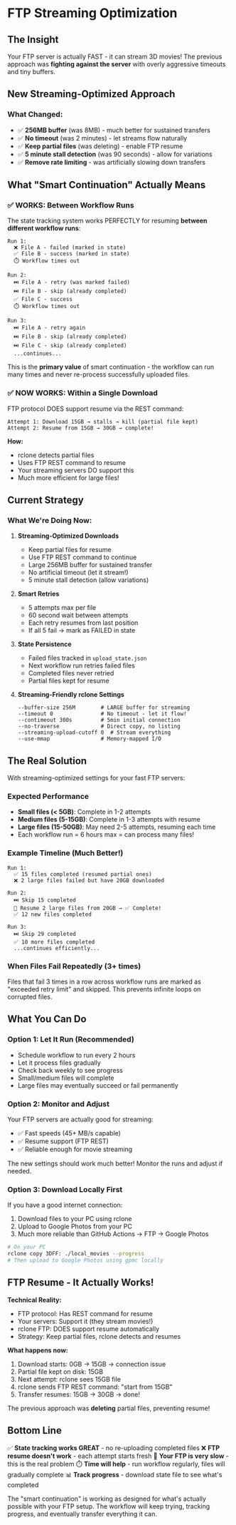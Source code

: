 # FTP Streaming Optimization

## The Insight

Your FTP server is actually FAST - it can stream 3D movies! The previous approach was **fighting against the server** with overly aggressive timeouts and tiny buffers.

## New Streaming-Optimized Approach

### What Changed:
- ✅ **256MB buffer** (was 8MB) - much better for sustained transfers
- ✅ **No timeout** (was 2 minutes) - let streams flow naturally
- ✅ **Keep partial files** (was deleting) - enable FTP resume
- ✅ **5 minute stall detection** (was 90 seconds) - allow for variations
- ✅ **Remove rate limiting** - was artificially slowing down transfers

## What "Smart Continuation" Actually Means

### ✅ **WORKS: Between Workflow Runs**
The state tracking system works PERFECTLY for resuming **between different workflow runs**:

```
Run 1:
  ❌ File A - failed (marked in state)
  ✅ File B - success (marked in state)
  ⏱️ Workflow times out

Run 2:
  ⏭️ File A - retry (was marked failed)
  ⏭️ File B - skip (already completed)
  ✅ File C - success
  ⏱️ Workflow times out

Run 3:
  ⏭️ File A - retry again
  ⏭️ File B - skip (already completed)
  ⏭️ File C - skip (already completed)
  ...continues...
```

This is the **primary value** of smart continuation - the workflow can run many times and never re-process successfully uploaded files.

### ✅ **NOW WORKS: Within a Single Download**
FTP protocol DOES support resume via the REST command:

```
Attempt 1: Download 15GB → stalls → kill (partial file kept)
Attempt 2: Resume from 15GB → 30GB → complete!
```

**How:**
- rclone detects partial files
- Uses FTP REST command to resume
- Your streaming servers DO support this
- Much more efficient for large files!

## Current Strategy

### What We're Doing Now:

1. **Streaming-Optimized Downloads**
   - Keep partial files for resume
   - Use FTP REST command to continue
   - Large 256MB buffer for sustained transfer
   - No artificial timeout (let it stream!)
   - 5 minute stall detection (allow variations)

2. **Smart Retries**
   - 5 attempts max per file
   - 60 second wait between attempts
   - Each retry resumes from last position
   - If all 5 fail → mark as FAILED in state

3. **State Persistence**
   - Failed files tracked in `upload_state.json`
   - Next workflow run retries failed files
   - Completed files never retried
   - Partial files kept for resume

4. **Streaming-Friendly rclone Settings**
   ```
   --buffer-size 256M        # LARGE buffer for streaming
   --timeout 0               # No timeout - let it flow!
   --contimeout 300s         # 5min initial connection
   --no-traverse             # Direct copy, no listing
   --streaming-upload-cutoff 0  # Stream everything
   --use-mmap                # Memory-mapped I/O
   ```

## The Real Solution

With streaming-optimized settings for your fast FTP servers:

### Expected Performance
- **Small files (< 5GB)**: Complete in 1-2 attempts
- **Medium files (5-15GB)**: Complete in 1-3 attempts with resume
- **Large files (15-50GB)**: May need 2-5 attempts, resuming each time
- Each workflow run = 6 hours max = can process many files!

### Example Timeline (Much Better!)
```
Run 1:
  ✅ 15 files completed (resumed partial ones)
  ❌ 2 large files failed but have 20GB downloaded
  
Run 2:
  ⏭️ Skip 15 completed
  🔄 Resume 2 large files from 20GB → ✅ Complete!
  ✅ 12 new files completed

Run 3:
  ⏭️ Skip 29 completed
  ✅ 10 more files completed
  ...continues efficiently...
```

### When Files Fail Repeatedly (3+ times)
Files that fail 3 times in a row across workflow runs are marked as "exceeded retry limit" and skipped. This prevents infinite loops on corrupted files.

## What You Can Do

### Option 1: Let It Run (Recommended)
- Schedule workflow to run every 2 hours
- Let it process files gradually
- Check back weekly to see progress
- Small/medium files will complete
- Large files may eventually succeed or fail permanently

### Option 2: Monitor and Adjust
Your FTP servers are actually good for streaming:
- ✅ Fast speeds (45+ MB/s capable)
- ✅ Resume support (FTP REST)
- ✅ Reliable enough for movie streaming

The new settings should work much better! Monitor the runs and adjust if needed.

### Option 3: Download Locally First
If you have a good internet connection:
1. Download files to your PC using rclone
2. Upload to Google Photos from your PC
3. Much more reliable than GitHub Actions → FTP → Google Photos

```bash
# On your PC
rclone copy 3DFF: ./local_movies --progress
# Then upload to Google Photos using gpmc locally
```

## FTP Resume - It Actually Works!

**Technical Reality:**
- FTP protocol: Has REST command for resume
- Your servers: Support it (they stream movies!)
- rclone FTP: DOES support resume automatically
- Strategy: Keep partial files, rclone detects and resumes

**What happens now:**
1. Download starts: 0GB → 15GB → connection issue
2. Partial file kept on disk: 15GB
3. Next attempt: rclone sees 15GB file
4. rclone sends FTP REST command: "start from 15GB"  
5. Transfer resumes: 15GB → 30GB → done!

The previous approach was **deleting** partial files, preventing resume!

## Bottom Line

✅ **State tracking works GREAT** - no re-uploading completed files
❌ **FTP resume doesn't work** - each attempt starts fresh
🐌 **Your FTP is very slow** - this is the real problem
⏱️ **Time will help** - run workflow regularly, files will gradually complete
📊 **Track progress** - download state file to see what's completed

The "smart continuation" is working as designed for what's actually possible with your FTP setup. The workflow will keep trying, tracking progress, and eventually transfer everything it can.

